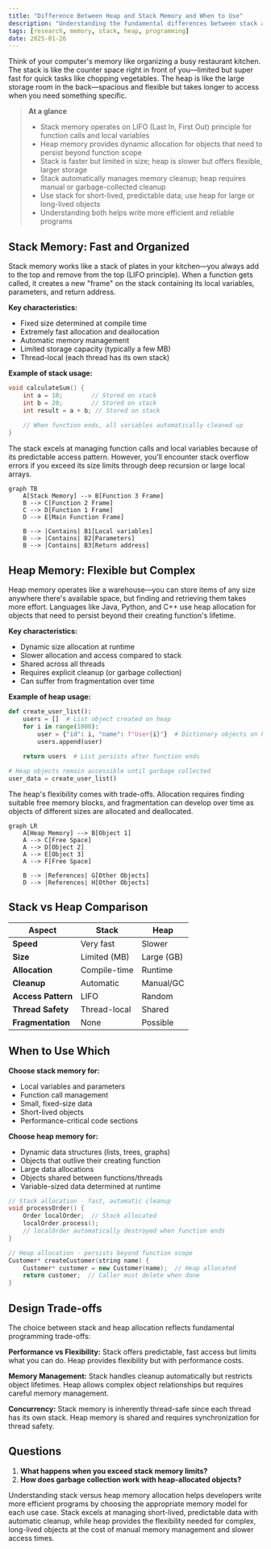 ```yaml
---
title: "Difference Between Heap and Stack Memory and When to Use"
description: "Understanding the fundamental differences between stack and heap memory allocation in programming languages and when to use each."
tags: [research, memory, stack, heap, programming]
date: 2025-01-26
---
```


Think of your computer's memory like organizing a busy restaurant kitchen. The stack is like the counter space right in front of you—limited but super fast for quick tasks like chopping vegetables. The heap is like the large storage room in the back—spacious and flexible but takes longer to access when you need something specific.

> **At a glance**
> - Stack memory operates on LIFO (Last In, First Out) principle for function calls and local variables
> - Heap memory provides dynamic allocation for objects that need to persist beyond function scope
> - Stack is faster but limited in size; heap is slower but offers flexible, larger storage
> - Stack automatically manages memory cleanup; heap requires manual or garbage-collected cleanup
> - Use stack for short-lived, predictable data; use heap for large or long-lived objects
> - Understanding both helps write more efficient and reliable programs

## Stack Memory: Fast and Organized

Stack memory works like a stack of plates in your kitchen—you always add to the top and remove from the top (LIFO principle). When a function gets called, it creates a new "frame" on the stack containing its local variables, parameters, and return address.

**Key characteristics:**
- Fixed size determined at compile time
- Extremely fast allocation and deallocation
- Automatic memory management
- Limited storage capacity (typically a few MB)
- Thread-local (each thread has its own stack)

**Example of stack usage:**
```c
void calculateSum() {
    int a = 10;        // Stored on stack
    int b = 20;        // Stored on stack  
    int result = a + b; // Stored on stack
    
    // When function ends, all variables automatically cleaned up
}
```

The stack excels at managing function calls and local variables because of its predictable access pattern. However, you'll encounter stack overflow errors if you exceed its size limits through deep recursion or large local arrays.

```mermaid
graph TB
    A[Stack Memory] --> B[Function 3 Frame]
    B --> C[Function 2 Frame]  
    C --> D[Function 1 Frame]
    D --> E[Main Function Frame]
    
    B --> |Contains| B1[Local variables]
    B --> |Contains| B2[Parameters]
    B --> |Contains| B3[Return address]
```

## Heap Memory: Flexible but Complex

Heap memory operates like a warehouse—you can store items of any size anywhere there's available space, but finding and retrieving them takes more effort. Languages like Java, Python, and C++ use heap allocation for objects that need to persist beyond their creating function's lifetime.

**Key characteristics:**
- Dynamic size allocation at runtime
- Slower allocation and access compared to stack
- Shared across all threads
- Requires explicit cleanup (or garbage collection)
- Can suffer from fragmentation over time

**Example of heap usage:**
```python
def create_user_list():
    users = []  # List object created on heap
    for i in range(1000):
        user = {"id": i, "name": f"User{i}"}  # Dictionary objects on heap
        users.append(user)
    
    return users  # List persists after function ends

# Heap objects remain accessible until garbage collected
user_data = create_user_list()
```

The heap's flexibility comes with trade-offs. Allocation requires finding suitable free memory blocks, and fragmentation can develop over time as objects of different sizes are allocated and deallocated.

```mermaid
graph LR
    A[Heap Memory] --> B[Object 1]
    A --> C[Free Space]
    A --> D[Object 2]
    A --> E[Object 3]
    A --> F[Free Space]
    
    B --> |References| G[Other Objects]
    D --> |References| H[Other Objects]
```

## Stack vs Heap Comparison

| Aspect | Stack | Heap |
|--------|-------|------|
| **Speed** | Very fast | Slower |
| **Size** | Limited (MB) | Large (GB) |
| **Allocation** | Compile-time | Runtime |
| **Cleanup** | Automatic | Manual/GC |
| **Access Pattern** | LIFO | Random |
| **Thread Safety** | Thread-local | Shared |
| **Fragmentation** | None | Possible |

## When to Use Which

**Choose stack memory for:**
- Local variables and parameters
- Function call management
- Small, fixed-size data
- Short-lived objects
- Performance-critical code sections

**Choose heap memory for:**
- Dynamic data structures (lists, trees, graphs)
- Objects that outlive their creating function
- Large data allocations
- Objects shared between functions/threads
- Variable-sized data determined at runtime

```c++
// Stack allocation - fast, automatic cleanup
void processOrder() {
    Order localOrder;  // Stack allocated
    localOrder.process();
    // localOrder automatically destroyed when function ends
}

// Heap allocation - persists beyond function scope
Customer* createCustomer(string name) {
    Customer* customer = new Customer(name);  // Heap allocated
    return customer;  // Caller must delete when done
}
```

## Design Trade-offs

The choice between stack and heap allocation reflects fundamental programming trade-offs:

**Performance vs Flexibility:** Stack offers predictable, fast access but limits what you can do. Heap provides flexibility but with performance costs.

**Memory Management:** Stack handles cleanup automatically but restricts object lifetimes. Heap allows complex object relationships but requires careful memory management.

**Concurrency:** Stack memory is inherently thread-safe since each thread has its own stack. Heap memory is shared and requires synchronization for thread safety.

## Questions

1. **What happens when you exceed stack memory limits?**
2. **How does garbage collection work with heap-allocated objects?**

Understanding stack versus heap memory allocation helps developers write more efficient programs by choosing the appropriate memory model for each use case. Stack excels at managing short-lived, predictable data with automatic cleanup, while heap provides the flexibility needed for complex, long-lived objects at the cost of manual memory management and slower access times.

<!-- Subtopic selection rationale: 
1. Stack Memory - Core concept covering LIFO principle, function frames, and automatic management
2. Heap Memory - Dynamic allocation, object persistence, and manual management concerns  
3. Comparison Table - Direct contrasting of key characteristics for decision making
4. Usage Guidelines - Practical advice for choosing appropriate allocation strategy
These four subtopics partition the problem space without overlap and provide actionable guidance for developers.
-->